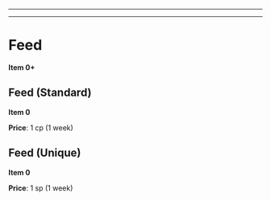 
---



---

# Feed

**Item 0+**

> 

## Feed (Standard)

**Item 0**

**Price**: 1 cp (1 week)

## Feed (Unique)

**Item 0**

**Price**: 1 sp (1 week)
